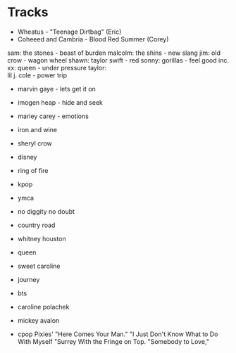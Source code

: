 # Tracks

- Wheatus - "Teenage Dirtbag" (Eric)
- Coheeed and Cambria - Blood Red Summer (Corey)

sam:        the stones - beast of burden
malcolm:    the shins - new slang
jim:        old crow - wagon wheel
shawn:      taylor swift - red
sonny:      gorillas - feel good inc.
xx:         queen - under pressure
taylor:     
lil         j. cole - power trip

- marvin gaye - lets get it on
- imogen heap - hide and seek
- mariey carey - emotions

- iron and wine
- sheryl crow
- disney
- ring of fire
- kpop
- ymca
- no diggity no doubt
- country road
- whitney houston
- queen
- sweet caroline
- journey
- bts
- caroline polachek
- mickey avalon
- cpop
Pixies' "Here Comes Your Man."
 "I Just Don't Know What to Do With Myself
 "Surrey With the Fringe on Top.
 "Somebody to Love,"
